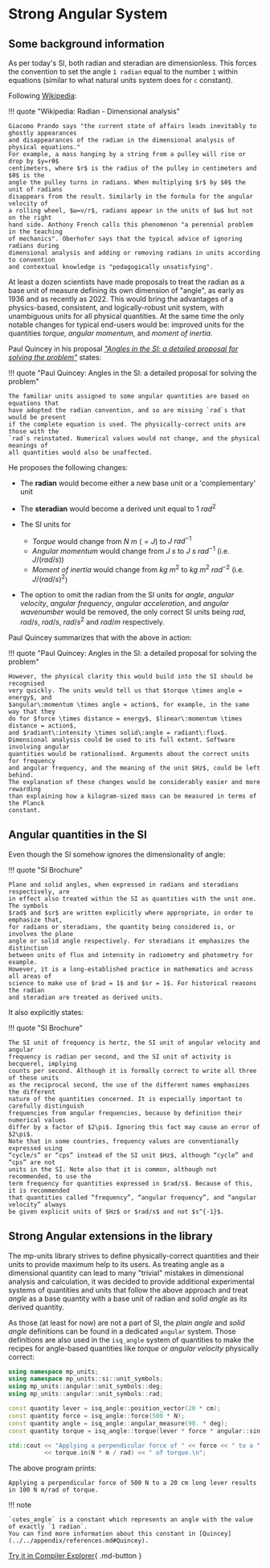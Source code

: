 # Strong Angular System

## Some background information

As per today's SI, both radian and steradian are dimensionless. This forces the convention
to set the angle `1 radian` equal to the number `1` within equations (similar to what
natural units system does for `c` constant).

Following [Wikipedia](https://en.wikipedia.org/wiki/Radian#Dimensional_analysis):

!!! quote "Wikipedia: Radian - Dimensional analysis"

    Giacomo Prando says "the current state of affairs leads inevitably to ghostly appearances
    and disappearances of the radian in the dimensional analysis of physical equations."
    For example, a mass hanging by a string from a pulley will rise or drop by $y=rθ$
    centimeters, where $r$ is the radius of the pulley in centimeters and $θ$ is the
    angle the pulley turns in radians. When multiplying $r$ by $θ$ the unit of radians
    disappears from the result. Similarly in the formula for the angular velocity of
    a rolling wheel, $ω=v/r$, radians appear in the units of $ω$ but not on the right
    hand side. Anthony French calls this phenomenon "a perennial problem in the teaching
    of mechanics". Oberhofer says that the typical advice of ignoring radians during
    dimensional analysis and adding or removing radians in units according to convention
    and contextual knowledge is "pedagogically unsatisfying".

At least a dozen scientists have made proposals to treat the radian as a base unit of
measure defining its own dimension of "angle", as early as 1936 and as recently as 2022.
This would bring the advantages of a physics-based, consistent, and logically-robust
unit system, with unambiguous units for all physical quantities. At the same time the
only notable changes for typical end-users would be: improved units for the quantities
_torque_, _angular momentum_, and _moment of inertia_.

Paul Quincey in his proposal
[_"Angles in the SI: a detailed proposal for solving the problem"_](../../appendix/references.md#Quincey)
states:

!!! quote "Paul Quincey: Angles in the SI: a detailed proposal for solving the problem"

    The familiar units assigned to some angular quantities are based on equations that
    have adopted the radian convention, and so are missing `rad`s that would be present
    if the complete equation is used. The physically-correct units are those with the
    `rad`s reinstated. Numerical values would not change, and the physical meanings of
    all quantities would also be unaffected.

He proposes the following changes:

- The **radian** would become either a new base unit or a 'complementary' unit
- The **steradian** would become a derived unit equal to $1\:rad^2$
- The SI units for

    - _Torque_ would change from $N\:m$ ($=J$) to $J\:rad^{-1}$
    - _Angular momentum_ would change from $J\:s$ to $J\:s\:rad^{-1}$ (i.e. $J/(rad/s)$)
    - _Moment of inertia_ would change from $kg\:m^2$ to $kg\:m^2\:rad^{-2}$ (i.e. $J/(rad/s)^2$)

- The option to omit the radian from the SI units for _angle_, _angular velocity_,
  _angular frequency_, _angular acceleration_, and _angular wavenumber_ would be removed,
  the only correct SI units being $rad$, $rad/s$, $rad/s$, $rad/s^2$ and $rad/m$ respectively.

Paul Quincey summarizes that with the above in action:

!!! quote "Paul Quincey: Angles in the SI: a detailed proposal for solving the problem"

    However, the physical clarity this would build into the SI should be recognised
    very quickly. The units would tell us that $torque \times angle = energy$, and
    $angular\:momentum \times angle = action$, for example, in the same way that they
    do for $force \times distance = energy$, $linear\:momentum \times distance = action$,
    and $radiant\:intensity \times solid\:angle = radiant\:flux$.
    Dimensional analysis could be used to its full extent. Software involving angular
    quantities would be rationalised. Arguments about the correct units for frequency
    and angular frequency, and the meaning of the unit $Hz$, could be left behind.
    The explanation of these changes would be considerably easier and more rewarding
    than explaining how a kilogram-sized mass can be measured in terms of the Planck
    constant.


## Angular quantities in the SI

Even though the SI somehow ignores the dimensionality of angle:

!!! quote "SI Brochure"

    Plane and solid angles, when expressed in radians and steradians respectively, are
    in effect also treated within the SI as quantities with the unit one. The symbols
    $rad$ and $sr$ are written explicitly where appropriate, in order to emphasize that,
    for radians or steradians, the quantity being considered is, or involves the plane
    angle or solid angle respectively. For steradians it emphasizes the distinction
    between units of flux and intensity in radiometry and photometry for example.
    However, it is a long-established practice in mathematics and across all areas of
    science to make use of $rad = 1$ and $sr = 1$. For historical reasons the radian
    and steradian are treated as derived units.

It also explicitly states:

!!! quote "SI Brochure"

    The SI unit of frequency is hertz, the SI unit of angular velocity and angular
    frequency is radian per second, and the SI unit of activity is becquerel, implying
    counts per second. Although it is formally correct to write all three of these units
    as the reciprocal second, the use of the different names emphasizes the different
    nature of the quantities concerned. It is especially important to carefully distinguish
    frequencies from angular frequencies, because by definition their numerical values
    differ by a factor of $2\pi$. Ignoring this fact may cause an error of $2\pi$.
    Note that in some countries, frequency values are conventionally expressed using
    “cycle/s” or “cps” instead of the SI unit $Hz$, although “cycle” and “cps” are not
    units in the SI. Note also that it is common, although not recommended, to use the
    term frequency for quantities expressed in $rad/s$. Because of this, it is recommended
    that quantities called “frequency”, “angular frequency”, and “angular velocity” always
    be given explicit units of $Hz$ or $rad/s$ and not $s^{-1}$.


## Strong Angular extensions in the library

The mp-units library strives to define physically-correct quantities and their units to
provide maximum help to its users. As treating angle as a dimensional quantity can lead
to many "trivial" mistakes in dimensional analysis and calculation, it was decided to
provide additional experimental systems of quantities and units that follow the above
approach and treat _angle_ as a base quantity with a base unit of radian and
_solid angle_ as its derived quantity.

As those (at least for now) are not a part of SI, the _plain angle_ and _solid angle_
definitions can be found in a dedicated `angular` system. Those definitions are also used
in the `isq_angle` system of quantities to make the recipes for angle-based quantities
like _torque_ or _angular velocity_ physically correct:

```cpp
using namespace mp_units;
using namespace mp_units::si::unit_symbols;
using mp_units::angular::unit_symbols::deg;
using mp_units::angular::unit_symbols::rad;

const quantity lever = isq_angle::position_vector(20 * cm);
const quantity force = isq_angle::force(500 * N);
const quantity angle = isq_angle::angular_measure(90. * deg);
const quantity torque = isq_angle::torque(lever * force * angular::sin(angle) / (1 * isq_angle::cotes_angle));

std::cout << "Applying a perpendicular force of " << force << " to a " << lever << " long lever results in "
          << torque.in(N * m / rad) << " of torque.\n";
```

The above program prints:

```text
Applying a perpendicular force of 500 N to a 20 cm long lever results in 100 N m/rad of torque.
```

!!! note

    `cotes_angle` is a constant which represents an angle with the value of exactly `1 radian`.
    You can find more information about this constant in [Quincey](../../appendix/references.md#Quincey).

[Try it in Compiler Explorer](https://godbolt.org/z/qfxosv9YM){ .md-button }
